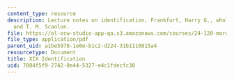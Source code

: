 ```yaml
---
content_type: resource
description: Lecture notes on identification, Frankfurt, Harry G., wholeheartedness,
  and T. M. Scanlon.
file: https://ol-ocw-studio-app-qa.s3.amazonaws.com/courses/24-120-moral-psychology-spring-2009/7084f5f927420e445327e4c1fdecfc30_MIT24_120s09_lec19.pdf
file_type: application/pdf
parent_uid: a1be5978-1e0e-b1c2-d224-31b1110815a4
resourcetype: Document
title: XIX Identification
uid: 7084f5f9-2742-0e44-5327-e4c1fdecfc30
---
```

